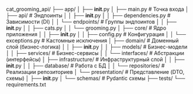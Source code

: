 cat_grooming_api/
├── app/
│   ├── __init__.py
│   ├── main.py                 # Точка входа
│   ├── api/                    # Эндпоинты
│   │   ├── __init__.py
│   │   ├── dependencies.py     # Зависимости (DI)
│   │   └── endpoints/          # Группы эндпоинтов
│   │       ├── __init__.py
│   │       ├── cats.py
│   │       └── grooming.py
│   ├── core/                   # Ядро приложения
│   │   ├── __init__.py
│   │   ├── config.py          # Конфигурация
│   │   └── exceptions.py      # Кастомные исключения
│   ├── domain/                # Доменный слой (бизнес-логика)
│   │   ├── __init__.py
│   │   ├── models/            # Бизнес-модели
│   │   ├── services/          # Бизнес-сервисы
│   │   └── interfaces/        # Абстракции (интерфейсы)
│   ├── infrastructure/        # Инфраструктурный слой
│   │   ├── __init__.py
│   │   ├── database/          # Работа с БД
│   │   └── repositories/      # Реализации репозиториев
│   └── presentation/          # Представление (DTO, схемы)
│       ├── __init__.py
│       └── schemas/           # Pydantic схемы
├── tests/
└── requirements.txt